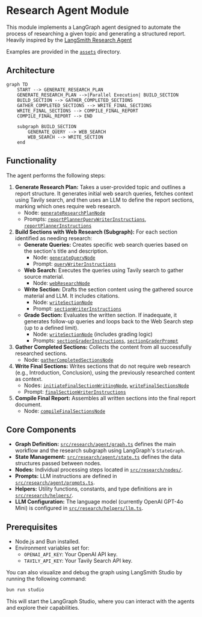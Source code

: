 # Research Agent Module

This module implements a LangGraph agent designed to automate the process of researching a given topic and generating a structured report.
Heavily inspired by the [LangSmith Research Agent](https://github.com/langchain-ai/open_deep_research)

Examples are provided in the [`assets`](/src/research/assets) directory.

## Architecture

```mermaid
graph TD
    START --> GENERATE_RESEARCH_PLAN
    GENERATE_RESEARCH_PLAN -->|Parallel Execution| BUILD_SECTION
    BUILD_SECTION --> GATHER_COMPLETED_SECTIONS
    GATHER_COMPLETED_SECTIONS --> WRITE_FINAL_SECTIONS
    WRITE_FINAL_SECTIONS --> COMPILE_FINAL_REPORT
    COMPILE_FINAL_REPORT --> END

    subgraph BUILD_SECTION
        GENERATE_QUERY --> WEB_SEARCH
        WEB_SEARCH --> WRITE_SECTION
    end
```

## Functionality

The agent performs the following steps:

1.  **Generate Research Plan:** Takes a user-provided topic and outlines a report structure. It generates initial web search queries, fetches context using Tavily search, and then uses an LLM to define the report sections, marking which ones require web research.
    *   Node: [`generateResearchPlanNode`](/src/research/nodes/generate-research-plan.ts)
    *   Prompts: [`reportPlannerQueryWriterInstructions`](/src/research/agent/prompts.ts), [`reportPlannerInstructions`](/src/research/agent/prompts.ts)
2.  **Build Sections with Web Research (Subgraph):** For each section identified as needing research:
    *   **Generate Queries:** Creates specific web search queries based on the section's title and description.
        *   Node: [`generateQueryNode`](/src/research/nodes/generate-query.ts)
        *   Prompt: [`queryWriterInstructions`](/src/research/agent/prompts.ts)
    *   **Web Search:** Executes the queries using Tavily search to gather source material.
        *   Node: [`webResearchNode`](/src/research/nodes/web-search.ts)
    *   **Write Section:** Drafts the section content using the gathered source material and LLM. It includes citations.
        *   Node: [`writeSectionNode`](/src/research/nodes/write-section.ts)
        *   Prompt: [`sectionWriterInstructions`](/src/research/agent/prompts.ts)
    *   **Grade Section:** Evaluates the written section. If inadequate, it generates follow-up queries and loops back to the Web Search step (up to a defined limit).
        *   Node: [`writeSectionNode`](/src/research/nodes/write-section.ts) (includes grading logic)
        *   Prompts: [`sectionGraderInstructions`](/src/research/agent/prompts.ts), [`sectionGraderPrompt`](/src/research/agent/prompts.ts)
3.  **Gather Completed Sections:** Collects the content from all successfully researched sections.
    *   Node: [`gatherCompletedSectionsNode`](/src/research/nodes/gather-completed-sections.ts)
4.  **Write Final Sections:** Writes sections that do not require web research (e.g., Introduction, Conclusion), using the previously researched content as context.
    *   Nodes: [`initiateFinalSectionWritingNode`](/src/research/nodes/initiate-final-section-writing.ts), [`writeFinalSectionsNode`](/src/research/nodes/write-final-sections.ts)
    *   Prompt: [`finalSectionWriterInstructions`](/src/research/agent/prompts.ts)
5.  **Compile Final Report:** Assembles all written sections into the final report document.
    *   Node: [`compileFinalSectionsNode`](/src/research/nodes/compile-final-report.ts)

## Core Components

*   **Graph Definition:** [`src/research/agent/graph.ts`](/src/research/agent/graph.ts) defines the main workflow and the research subgraph using LangGraph's `StateGraph`.
*   **State Management:** [`src/research/agent/state.ts`](/src/research/agent/state.ts) defines the data structures passed between nodes.
*   **Nodes:** Individual processing steps located in [`src/research/nodes/`](/src/research/nodes).
*   **Prompts:** LLM instructions are defined in [`src/research/agent/prompts.ts`](/src/research/agent/prompts.ts).
*   **Helpers:** Utility functions, constants, and type definitions are in [`src/research/helpers/`](/src/research/helpers).
*   **LLM Configuration:** The language model (currently OpenAI GPT-4o Mini) is configured in [`src/research/helpers/llm.ts`](/src/research/helpers/llm.ts).

## Prerequisites

*   Node.js and Bun installed.
*   Environment variables set for:
    *   `OPENAI_API_KEY`: Your OpenAI API key.
    *   `TAVILY_API_KEY`: Your Tavily Search API key.


You can also visualize and debug the graph using LangSmith Studio by running the following command:

```bash
bun run studio
```
This will start the LangGraph Studio, where you can interact with the agents and explore their capabilities.